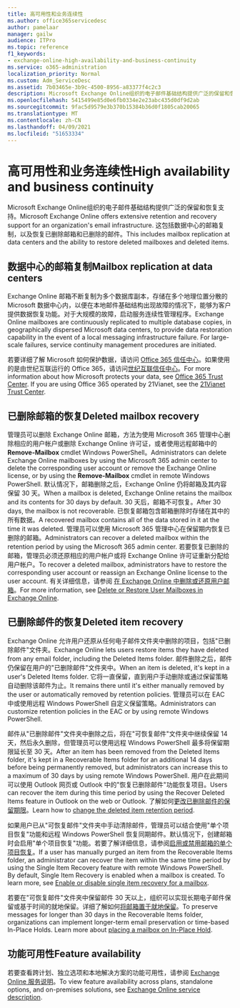 ```yaml
---
title: 高可用性和业务连续性
ms.author: office365servicedesc
author: pamelaar
manager: gailw
audience: ITPro
ms.topic: reference
f1_keywords:
- exchange-online-high-availability-and-business-continuity
ms.service: o365-administration
localization_priority: Normal
ms.custom: Adm_ServiceDesc
ms.assetid: 7b03465e-3b9c-4500-8956-a83377f4c2c3
description: Microsoft Exchange Online组织的电子邮件基础结构提供广泛的保留和恢复支持。 这包括数据中心的邮箱复制，以及恢复已删除邮箱和已删除的邮件。
ms.openlocfilehash: 5415499e85d0e6fb0334e2e23abc435d0df9d2ab
ms.sourcegitcommit: 9fac5d9579e3b370b15384b36d0f1805cab20065
ms.translationtype: MT
ms.contentlocale: zh-CN
ms.lasthandoff: 04/09/2021
ms.locfileid: "51653334"
---
```

# <a name="high-availability-and-business-continuity"></a><span data-ttu-id="5e042-104">高可用性和业务连续性</span><span class="sxs-lookup"><span data-stu-id="5e042-104">High availability and business continuity</span></span>

<span data-ttu-id="5e042-105">Microsoft Exchange Online组织的电子邮件基础结构提供广泛的保留和恢复支持。</span><span class="sxs-lookup"><span data-stu-id="5e042-105">Microsoft Exchange Online offers extensive retention and recovery support for an organization's email infrastructure.</span></span> <span data-ttu-id="5e042-106">这包括数据中心的邮箱复制，以及恢复已删除邮箱和已删除的邮件。</span><span class="sxs-lookup"><span data-stu-id="5e042-106">This includes mailbox replication at data centers and the ability to restore deleted mailboxes and deleted items.</span></span>
  
## <a name="mailbox-replication-at-data-centers"></a><span data-ttu-id="5e042-107">数据中心的邮箱复制</span><span class="sxs-lookup"><span data-stu-id="5e042-107">Mailbox replication at data centers</span></span>

<span data-ttu-id="5e042-p103">Exchange Online 邮箱不断复制为多个数据库副本，存储在多个地理位置分散的 Microsoft 数据中心内，以便在本地邮件基础结构出现故障的情况下，能够为客户提供数据恢复功能。对于大规模的故障，启动服务连续性管理程序。</span><span class="sxs-lookup"><span data-stu-id="5e042-p103">Exchange Online mailboxes are continuously replicated to multiple database copies, in geographically dispersed Microsoft data centers, to provide data restoration capability in the event of a local messaging infrastructure failure. For large-scale failures, service continuity management procedures are initiated.</span></span>
  
<span data-ttu-id="5e042-p104">若要详细了解 Microsoft 如何保护数据，请访问 [Office 365 信任中心](https://go.microsoft.com/fwlink/p/?LinkId=299135)。如果使用的是由世纪互联运行的 Office 365，请访问[世纪互联信任中心](https://www.21vbluecloud.com/office365/trustcenter/onlineservices.mdl)。</span><span class="sxs-lookup"><span data-stu-id="5e042-p104">For more information about how Microsoft protects your data, see [Office 365 Trust Center](https://go.microsoft.com/fwlink/p/?LinkId=299135). If you are using Office 365 operated by 21Vianet, see the [21Vianet Trust Center](https://www.21vbluecloud.com/office365/trustcenter/onlineservices.mdl).</span></span>
  
## <a name="deleted-mailbox-recovery"></a><span data-ttu-id="5e042-112">已删除邮箱的恢复</span><span class="sxs-lookup"><span data-stu-id="5e042-112">Deleted mailbox recovery</span></span>

<span data-ttu-id="5e042-113">管理员可以删除 Exchange Online 邮箱，方法为使用 Microsoft 365 管理中心删除相应的用户帐户或删除 Exchange Online 许可证，或者使用远程邮箱中的 **Remove-Mailbox** cmdlet Windows PowerShell。</span><span class="sxs-lookup"><span data-stu-id="5e042-113">Administrators can delete Exchange Online mailboxes by using the Microsoft 365 admin center to delete the corresponding user account or remove the Exchange Online license, or by using the **Remove-Mailbox** cmdlet in remote Windows PowerShell.</span></span> <span data-ttu-id="5e042-114">默认情况下，邮箱删除之后，Exchange Online 仍将邮箱及其内容保留 30 天。</span><span class="sxs-lookup"><span data-stu-id="5e042-114">When a mailbox is deleted, Exchange Online retains the mailbox and its contents for 30 days by default.</span></span> <span data-ttu-id="5e042-115">30 天后，邮箱不可恢复。</span><span class="sxs-lookup"><span data-stu-id="5e042-115">After 30 days, the mailbox is not recoverable.</span></span> <span data-ttu-id="5e042-116">已恢复邮箱包含邮箱删除时存储在其中的所有数据。</span><span class="sxs-lookup"><span data-stu-id="5e042-116">A recovered mailbox contains all of the data stored in it at the time it was deleted.</span></span> <span data-ttu-id="5e042-117">管理员可以使用 Microsoft 365 管理中心在保留期内恢复已删除的邮箱。</span><span class="sxs-lookup"><span data-stu-id="5e042-117">Administrators can recover a deleted mailbox within the retention period by using the Microsoft 365 admin center.</span></span> <span data-ttu-id="5e042-118">若要恢复已删除的邮箱，管理员必须还原相应的用户帐户或将 Exchange Online 许可证重新分配给用户帐户。</span><span class="sxs-lookup"><span data-stu-id="5e042-118">To recover a deleted mailbox, administrators have to restore the corresponding user account or reassign an Exchange Online license to the user account.</span></span> <span data-ttu-id="5e042-119">有关详细信息，请参阅 [在 Exchange Online 中删除或还原用户邮箱](/exchange/recipients-in-exchange-online/delete-or-restore-mailboxes)。</span><span class="sxs-lookup"><span data-stu-id="5e042-119">For more information, see [Delete or Restore User Mailboxes in Exchange Online](/exchange/recipients-in-exchange-online/delete-or-restore-mailboxes).</span></span>
  
## <a name="deleted-item-recovery"></a><span data-ttu-id="5e042-120">已删除邮件的恢复</span><span class="sxs-lookup"><span data-stu-id="5e042-120">Deleted item recovery</span></span>

<span data-ttu-id="5e042-121">Exchange Online 允许用户还原从任何电子邮件文件夹中删除的项目，包括"已删除邮件"文件夹。</span><span class="sxs-lookup"><span data-stu-id="5e042-121">Exchange Online lets users restore items they have deleted from any email folder, including the Deleted Items folder.</span></span> <span data-ttu-id="5e042-122">邮件删除之后，邮件仍保留在用户的"已删除邮件"文件夹中。</span><span class="sxs-lookup"><span data-stu-id="5e042-122">When an item is deleted, it's kept in a user's Deleted Items folder.</span></span> <span data-ttu-id="5e042-123">它将一直保留，直到用户手动删除或通过保留策略自动删除该邮件为止。</span><span class="sxs-lookup"><span data-stu-id="5e042-123">It remains there until it's either manually removed by the user or automatically removed by retention policies.</span></span> <span data-ttu-id="5e042-124">管理员可以在 EAC 中或使用远程 Windows PowerShell 自定义保留策略。</span><span class="sxs-lookup"><span data-stu-id="5e042-124">Administrators can customize retention policies in the EAC or by using remote Windows PowerShell.</span></span>
  
<span data-ttu-id="5e042-125">邮件从"已删除邮件"文件夹中删除之后，将在"可恢复邮件"文件夹中继续保留 14 天，然后永久删除，但管理员可以使用远程 Windows PowerShell 最多将保留期限延长至 30 天。</span><span class="sxs-lookup"><span data-stu-id="5e042-125">After an item has been removed from the Deleted Items folder, it's kept in a Recoverable Items folder for an additional 14 days before being permanently removed, but administrators can increase this to a maximum of 30 days by using remote Windows PowerShell.</span></span> <span data-ttu-id="5e042-126">用户在此期间可以使用 Outlook 网页或 Outlook 中的"恢复已删除邮件"功能恢复项目。</span><span class="sxs-lookup"><span data-stu-id="5e042-126">Users can recover the item during this time period by using the Recover Deleted Items feature in Outlook on the web or Outlook.</span></span> <span data-ttu-id="5e042-127">了解如何[更改已删除邮件的保留期限](/exchange/recipients-in-exchange-online/manage-user-mailboxes/change-deleted-item-retention)。</span><span class="sxs-lookup"><span data-stu-id="5e042-127">Learn how to [change the deleted item retention period](/exchange/recipients-in-exchange-online/manage-user-mailboxes/change-deleted-item-retention).</span></span>
  
<span data-ttu-id="5e042-p108">如果用户已从"可恢复邮件"文件夹中手动清除邮件，管理员可以结合使用"单个项目恢复"功能和远程 Windows PowerShell 恢复同期邮件。默认情况下，创建邮箱时会启用"单个项目恢复"功能。若要了解详细信息，请参阅[启用或禁用邮箱的单个项目恢复](/exchange/recipients-in-exchange-online/manage-user-mailboxes/enable-or-disable-single-item-recovery)。</span><span class="sxs-lookup"><span data-stu-id="5e042-p108">If a user has manually purged an item from the Recoverable Items folder, an administrator can recover the item within the same time period by using the Single Item Recovery feature with remote Windows PowerShell. By default, Single Item Recovery is enabled when a mailbox is created. To learn more, see [Enable or disable single item recovery for a mailbox](/exchange/recipients-in-exchange-online/manage-user-mailboxes/enable-or-disable-single-item-recovery).</span></span>
  
<span data-ttu-id="5e042-p109">若要在"可恢复邮件"文件夹中保留邮件 30 天以上，组织可以实现长期电子邮件保留或基于时间的就地保留。详细了解如何[将邮箱置于就地保留](/exchange/security-and-compliance/in-place-and-litigation-holds)。</span><span class="sxs-lookup"><span data-stu-id="5e042-p109">To preserve messages for longer than 30 days in the Recoverable Items folder, organizations can implement longer-term email preservation or time-based In-Place Holds. Learn more about [placing a mailbox on In-Place Hold](/exchange/security-and-compliance/in-place-and-litigation-holds).</span></span>
  
## <a name="feature-availability"></a><span data-ttu-id="5e042-133">功能可用性</span><span class="sxs-lookup"><span data-stu-id="5e042-133">Feature availability</span></span>

<span data-ttu-id="5e042-134">若要查看跨计划、独立选项和本地解决方案的功能可用性，请参阅 [Exchange Online 服务说明](exchange-online-service-description.md)。</span><span class="sxs-lookup"><span data-stu-id="5e042-134">To view feature availability across plans, standalone options, and on-premises solutions, see [Exchange Online service description](exchange-online-service-description.md).</span></span>
